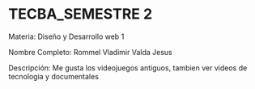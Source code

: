 # TECBA_SEMESTRE 2
Materia: Diseño y Desarrollo web 1

Nombre Completo: Rommel Vladimir Valda Jesus

Descripción: Me gusta los videojuegos antiguos, tambien ver videos de tecnologia y documentales